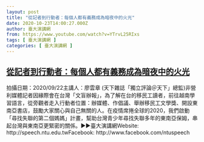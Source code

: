 ```yaml
---
layout: post
title: "從記者到行動者：每個人都有義務成為暗夜中的火光"
date: 2020-10-23T14:00:27.000Z
author: 臺大演講網
from: https://www.youtube.com/watch?v=YTrvL25RIxs
tags: [ 臺大演講網 ]
categories: [ 臺大演講網 ]
---
```

<!--1603461627000-->
[從記者到行動者：每個人都有義務成為暗夜中的火光](https://www.youtube.com/watch?v=YTrvL25RIxs)
------

<div>
拍攝日期：2020/09/22主講人：廖雲章 (天下雜誌「獨立評論＠天下」總監)非營利媒體記者因緣際會在台灣「文盲辦報」，為了解在台的移民工讀者，前往越南學習語言，從旁觀者走入行動者位置：辦媒體、作倡議、舉辦移民工文學獎、開設東南亞書店，鼓勵大家關心與自己無關的人。在疫情席捲全球的2020，我們啟動「尋找失聯的第二個媽媽」計畫，幫助台灣青少年尋找失聯多年的東南亞保姆，串起台灣與東南亞更緊密的關係。►►臺大演講網Website: http://speech.ntu.edu.twFacebook: http://www.facebook.com/ntuspeech
</div>
